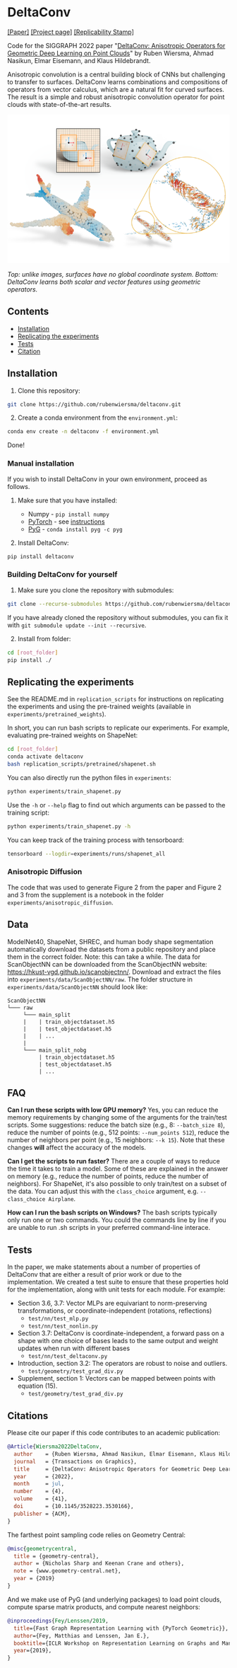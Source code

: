 # DeltaConv
[[Paper]](https://rubenwiersma.nl/assets/pdf/DeltaConv.pdf) [[Project page]](https://rubenwiersma.nl/deltaconv) [[Replicability Stamp]](http://www.replicabilitystamp.org#https-github-com-rubenwiersma-deltaconv)

Code for the SIGGRAPH 2022 paper "[DeltaConv: Anisotropic Operators for Geometric Deep Learning on Point Clouds](https://arxiv.org/abs/2111.08799)" by Ruben Wiersma, Ahmad Nasikun, Elmar Eisemann, and Klaus Hildebrandt.

Anisotropic convolution is a central building block of CNNs but challenging to transfer to surfaces. DeltaConv learns combinations and compositions of operators from vector calculus, which are a natural fit for curved surfaces. The result is a simple and robust anisotropic convolution operator for point clouds with state-of-the-art results.

![](img/deltaconv.png)

*Top: unlike images, surfaces have no global coordinate system. Bottom: DeltaConv learns both scalar and vector features using geometric operators.* 

## Contents
- [Installation](#installation)
- [Replicating the experiments](#replicating-the-experiments)
- [Tests](#tests)
- [Citation](#citations)

## Installation
1. Clone this repository:
```bash
git clone https://github.com/rubenwiersma/deltaconv.git
```

2. Create a conda environment from the `environment.yml`:
```bash
conda env create -n deltaconv -f environment.yml
```

Done!

### Manual installation
If you wish to install DeltaConv in your own environment, proceed as follows.

1. Make sure that you have installed:
    - Numpy - `pip install numpy`
    - [PyTorch](https://pytorch.org/get-started/locally/) - see [instructions](https://pytorch-geometric.readthedocs.io/en/latest/notes/installation.html)
    - [PyG](https://pytorch-geometric.readthedocs.io/en/latest/notes/installation.html) - `conda install pyg -c pyg`

2. Install DeltaConv:
```bash
pip install deltaconv
```
### Building DeltaConv for yourself
1. Make sure you clone the repository with submodules:
```bash
git clone --recurse-submodules https://github.com/rubenwiersma/deltaconv.git
```
If you have already cloned the repository without submodules, you can fix it with `git submodule update --init --recursive`.

2. Install from folder:
```bash
cd [root_folder]
pip install ./
```


## Replicating the experiments
See the README.md in `replication_scripts` for instructions on replicating the experiments and using the pre-trained weights (available in `experiments/pretrained_weights`).

In short, you can run bash scripts to replicate our experiments. For example, evaluating pre-trained weights on ShapeNet:
```bash
cd [root_folder]
conda activate deltaconv
bash replication_scripts/pretrained/shapenet.sh
```

You can also directly run the python files in `experiments`:
```bash
python experiments/train_shapenet.py
```
Use the `-h` or `--help` flag to find out which arguments can be passed to the training script:
```bash
python experiments/train_shapenet.py -h
```

You can keep track of the training process with tensorboard:
```bash
tensorboard --logdir=experiments/runs/shapenet_all
```

### Anisotropic Diffusion
The code that was used to generate Figure 2 from the paper and Figure 2 and 3 from the supplement is a notebook in the folder `experiments/anisotropic_diffusion`.

## Data
ModelNet40, ShapeNet, SHREC, and human body shape segmentation automatically download the datasets from a public repository and place them in the correct folder. Note: this can take a while. The data for ScanObjectNN can be downloaded from the ScanObjectNN website: https://hkust-vgd.github.io/scanobjectnn/. Download and extract the files into `experiments/data/ScanObjectNN/raw`. The folder structure in `experiments/data/ScanObjectNN` should look like:
```
ScanObjectNN
└─── raw
     └─── main_split
     |    | train_objectdataset.h5
     |    | test_objectdataset.h5
     |    | ...
     |
     └─── main_split_nobg
          | train_objectdataset.h5
          | test_objectdataset.h5
          | ...
```

## FAQ
**Can I run these scripts with low GPU memory?**
Yes, you can reduce the memory requirements by changing some of the arguments for the train/test scripts. Some suggestions: reduce the batch size (e.g., 8: `--batch_size 8`), reduce the number of points (e.g., 512 points: `--num_points 512`), reduce the number of neighbors per point (e.g., 15 neighbors: `--k 15`). Note that these changes **will** affect the accuracy of the models.

**Can I get the scripts to run faster?**
There are a couple of ways to reduce the time it takes to train a model. Some of these are explained in the answer on memory (e.g., reduce the number of points, reduce the number of neighbors). For ShapeNet, it's also possible to only train/test on a subset of the data. You can adjust this with the `class_choice` argument, e.g. `--class_choice Airplane`.

**How can I run the bash scripts on Windows?**
The bash scripts typically only run one or two commands. You could the commands line by line if you are unable to run .sh scripts in your preferred command-line interace.

## Tests
In the paper, we make statements about a number of properties of DeltaConv that are either a result of prior work or due to the implementation. We created a test suite to ensure that these properties hold for the implementation, along with unit tests for each module. For example:
- Section 3.6, 3.7: Vector MLPs are equivariant to norm-preserving transformations, or coordinate-independent (rotations, reflections)
    - `test/nn/test_mlp.py`
    - `test/nn/test_nonlin.py`
- Section 3.7: DeltaConv is coordinate-independent, a forward pass on a shape with one choice of bases leads to the same output and weight updates when run with different bases
    - `test/nn/test_deltaconv.py`
- Introduction, section 3.2: The operators are robust to noise and outliers.
    - `test/geometry/test_grad_div.py`
- Supplement, section 1: Vectors can be mapped between points with equation (15).
    - `test/geometry/test_grad_div.py`

## Citations
Please cite our paper if this code contributes to an academic publication:

```bib
@Article{Wiersma2022DeltaConv,
  author    = {Ruben Wiersma, Ahmad Nasikun, Elmar Eisemann, Klaus Hildebrandt},
  journal   = {Transactions on Graphics},
  title     = {DeltaConv: Anisotropic Operators for Geometric Deep Learning on Point Clouds},
  year      = {2022},
  month     = jul,
  number    = {4},
  volume    = {41},
  doi       = {10.1145/3528223.3530166},
  publisher = {ACM},
}
```

The farthest point sampling code relies on Geometry Central:
```bib
@misc{geometrycentral,
  title = {geometry-central},
  author = {Nicholas Sharp and Keenan Crane and others},
  note = {www.geometry-central.net},
  year = {2019}
}
```

And we make use of PyG (and underlying packages) to load point clouds, compute sparse matrix products, and compute nearest neighbors:
```bib
@inproceedings{Fey/Lenssen/2019,
  title={Fast Graph Representation Learning with {PyTorch Geometric}},
  author={Fey, Matthias and Lenssen, Jan E.},
  booktitle={ICLR Workshop on Representation Learning on Graphs and Manifolds},
  year={2019},
}
```


